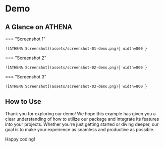 # Demo 

## A Glance on ATHENA


=== "Screenshot 1"

    ![ATHENA Screenshot](assets/screenshot-01-demo.png){ width=800 }

=== "Screenshot 2"

    ![ATHENA Screenshot](assets/screenshot-02-demo.png){ width=800 }
    
=== "Screenshot 3"

    ![ATHENA Screenshot](assets/screenshot-03-demo.png){ width=800 }



## How to Use


Thank you for exploring our demo! We hope this example has given you a clear understanding of how to utilize our package and integrate its features into your projects. Whether you're just getting started or diving deeper, our goal is to make your experience as seamless and productive as possible.

Happy coding!